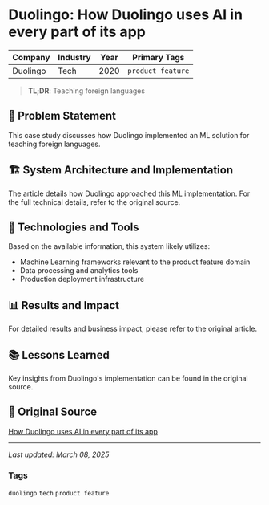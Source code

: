 # Duolingo: How Duolingo uses AI in every part of its app

| Company | Industry | Year | Primary Tags | 
|---------|----------|------|--------------|
| Duolingo | Tech | 2020 | `product feature` |

> **TL;DR**: Teaching foreign languages

## 📝 Problem Statement

This case study discusses how Duolingo implemented an ML solution for teaching foreign languages.

## 🏗️ System Architecture and Implementation

The article details how Duolingo approached this ML implementation. For the full technical details, refer to the original source.

## 🔧 Technologies and Tools

Based on the available information, this system likely utilizes:

- Machine Learning frameworks relevant to the product feature domain
- Data processing and analytics tools
- Production deployment infrastructure

## 📊 Results and Impact

For detailed results and business impact, please refer to the original article.

## 📚 Lessons Learned

Key insights from Duolingo's implementation can be found in the original source.

## 🔗 Original Source

[How Duolingo uses AI in every part of its app](https://venturebeat.com/ai/how-duolingo-uses-ai-in-every-part-of-its-app/)

---

*Last updated: March 08, 2025*

### Tags

`duolingo` `tech` `product feature`
